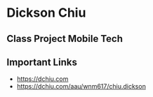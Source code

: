 # Dickson Chiu

## Class Project Mobile Tech

## Important Links

- https://dchiu.com
- https://dchiu.com/aau/wnm617/chiu.dickson
